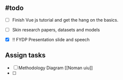 ## #todo 

- [ ] Finish Vue js tutorial and get the hang on the basics.
- [ ] Skin research papers, datasets and models 
- [x] !! FYDP Presentation slide and speech


## Assign tasks
- [ ] Methodology Diagram [[Noman uiu]]
- [ ] 